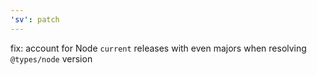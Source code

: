 ```yaml
---
'sv': patch
---
```


fix: account for Node `current` releases with even majors when resolving `@types/node` version

